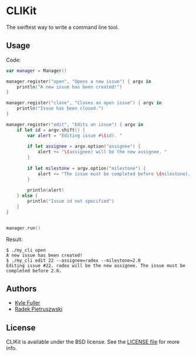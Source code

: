 CLIKit
======

The swiftest way to write a command line tool.

## Usage

Code:

```swift
var manager = Manager()

manager.register("open", "Opens a new issue") { argv in
    println("A new issue has been created!")
}

manager.register("close", "Closes an open issue") { argv in
    println("Issue has been closed.")
}

manager.register("edit", "Edits an issue") { argv in
    if let id = argv.shift() {
        var alert = "Editing issue #\(id). "
        
        if let assignee = argv.option("assignee") {
            alert += "\(assignee) will be the new assignee. "
        }
        
        if let milestone = argv.option("milestone") {
            alert += "The issue must be completed before \(milestone). "
        }
        
        println(alert)
    } else {
        println("Issue id not specified")
    }
}


manager.run()
```

Result:
```
$ ./my_cli open
A new issue has been created!
$ ./my_cli edit 22 --assignee=radex --milestone=2.0
Editing issue #22. radex will be the new assignee. The issue must be completed before 2.0. 
```


## Authors

- [Kyle Fuller](https://twitter.com/kylefuller)
- [Radek Pietruszwski](https://twitter.com/radexp)

## License

CLIKit is available under the BSD license. See the [LICENSE file](LICENSE)
for more info.

